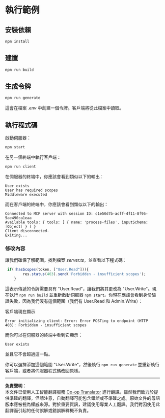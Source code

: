 <!--
CO_OP_TRANSLATOR_METADATA:
{
  "original_hash": "3880d89fa60abc699e1a17a82ae514ef",
  "translation_date": "2025-10-07T01:21:01+00:00",
  "source_file": "03-GettingStarted/11-simple-auth/solution/typescript/README.md",
  "language_code": "hk"
}
-->
# 執行範例

## 安裝依賴

```sh
npm install
```

## 建置

```sh
npm run build
```

## 生成令牌

```sh
npm run generate
```

這會在檔案 *.env* 中創建一個令牌。客戶端將從此檔案中讀取。

## 執行程式碼

啟動伺服器：

```sh
npm start
```

在另一個終端中執行客戶端：

```sh
npm run client
```

在伺服器的終端中，你應該會看到類似以下的輸出：

```text
User exists
User has required scopes
Middleware executed
```

而在客戶端的終端中，你應該會看到類似以下的輸出：

```text
Connected to MCP server with session ID: c1e50d7b-acff-4f11-8f96-5ae490ca1eaa
Available tools: { tools: [ { name: 'process-files', inputSchema: [Object] } ] }
Client disconnected.
Exiting...
```

### 修改內容

讓我們確保了解範圍。找到檔案 *server.ts*，並查看以下程式碼：

```typescript
 if(!hasScopes(token, ["User.Read"])){
        res.status(403).send('Forbidden - insufficient scopes');
    }
```

這表示傳遞的令牌需要具有 "User.Read"，讓我們將其更改為 "User.Write"。現在執行 `npm run build` 並重新啟動伺服器 `npm start`。你現在應該會看到身份驗證失敗，因為我們沒有這個範圍（我們有 User.Read 和 Admin.Write）：

客戶端現在顯示

```text
Error initializing client: Error: Error POSTing to endpoint (HTTP 403): Forbidden - insufficient scopes
```

而你可以在伺服器的終端中看到它顯示：

```text
User exists
```

並且它不會超過這一點。

你可以選擇添加這個範圍 "User.Write"，然後執行 `npm run generate` 並重新執行客戶端，或者將伺服器程式碼改回原樣。

---

**免責聲明**：  
本文件已使用人工智能翻譯服務 [Co-op Translator](https://github.com/Azure/co-op-translator) 進行翻譯。雖然我們致力於提供準確的翻譯，但請注意，自動翻譯可能包含錯誤或不準確之處。原始文件的母語版本應被視為權威來源。對於重要資訊，建議使用專業人工翻譯。我們對因使用此翻譯而引起的任何誤解或錯誤解釋概不負責。